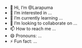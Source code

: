 - 👋 Hi, I’m @Larapuma
- 👀 I’m interested in ...
- 🌱 I’m currently learning ...
- 💞️ I’m looking to collaborate on ...
- 📫 How to reach me ...
- 😄 Pronouns: ...
- ⚡ Fun fact: ...

<!---
Larapuma/Larapuma is a ✨ special ✨ repository because its `README.md` (this file) appears on your GitHub profile.
You can click the Preview link to take a look at your changes.
--->

